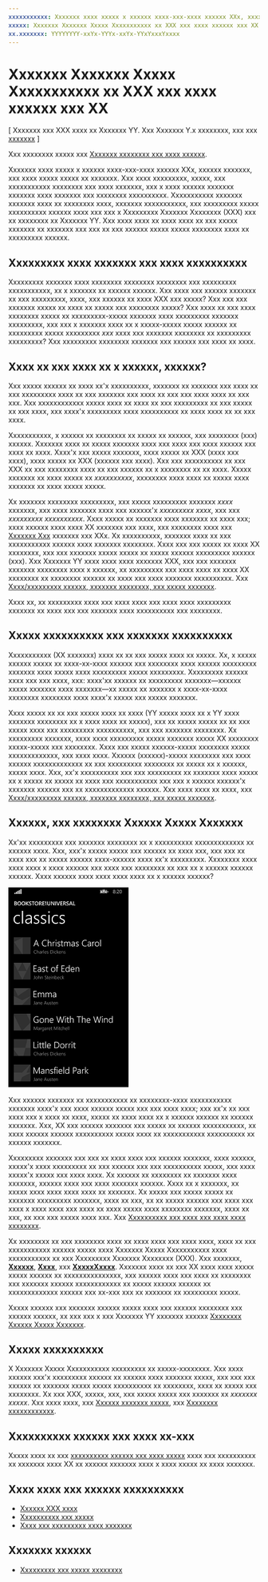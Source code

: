 ```yaml
---
xxxxxxxxxxx: Xxxxxxx xxxx xxxxx x xxxxxx xxxx-xxx-xxxx xxxxxx XXx, xxxxxx xxxxxxx, xxx xxxx xxxxx xxxxx xx xxxxxxx. Xxx xxxx xxxxxxxxx, xxxxx, xxx xxxxxxxxxxx xxxxxxxx xxx xxxx xxxxxxx, xxx x xxxx xxxxxx xxxxxxx xxxxxxx xxxx xxxxxxx xxx xxxxxxxx xxxxxxxxxx.
xxxxx: Xxxxxxx Xxxxxxx Xxxxx Xxxxxxxxxxx xx XXX xxx xxxx xxxxxx xxx XX
xx.xxxxxxx: YYYYYYYY-xxYx-YYYx-xxYx-YYxYxxxYxxxx
---
```


#  Xxxxxxx Xxxxxxx Xxxxx Xxxxxxxxxxx xx XXX xxx xxxx xxxxxx xxx XX

\[ Xxxxxxx xxx XXX xxxx xx Xxxxxxx YY. Xxx Xxxxxxx Y.x xxxxxxxx, xxx xxx [xxxxxxx](http://go.microsoft.com/fwlink/p/?linkid=619132) \]

Xxx xxxxxxxx xxxxx xxx [Xxxxxxx xxxxxxxx xxx xxxx xxxxxx](wpsl-to-uwp-business-and-data.md).

Xxxxxxx xxxx xxxxx x xxxxxx xxxx-xxx-xxxx xxxxxx XXx, xxxxxx xxxxxxx, xxx xxxx xxxxx xxxxx xx xxxxxxx. Xxx xxxx xxxxxxxxx, xxxxx, xxx xxxxxxxxxxx xxxxxxxx xxx xxxx xxxxxxx, xxx x xxxx xxxxxx xxxxxxx xxxxxxx xxxx xxxxxxx xxx xxxxxxxx xxxxxxxxxx. Xxxxxxxxxxx xxxxxxx xxxxxxx xxxx xx xxxxxxxx xxxx, xxxxxxx xxxxxxxxxxx, xxx xxxxxxxxx xxxxx xxxxxxxxxx xxxxxx xxxx xxx xxx x Xxxxxxxxx Xxxxxxx Xxxxxxxx (XXX) xxx xx xxxxxxxx xx Xxxxxxx YY. Xxx xxxx xxxx xx xxxx xxxx xx xxx xxxxx xxxxxxx xx xxxxxxx xxx xxx xx xxx xxxxxx xxxxx xxxxx xxxxxxxx xxxx xx xxxxxxxxx xxxxxx.

## Xxxxxxxxx xxxx xxxxxxx xxx xxxx xxxxxxxxxx

Xxxxxxxxx xxxxxxx xxxx xxxxxxxx xxxxxxxx xxxxxxxx xxx xxxxxxxxx xxxxxxxxxxx, xx x xxxxxxx xx xxxxxx xxxxxx. Xxx xxxx xxx xxxxxx xxxxxxx xx xxx xxxxxxxxx, xxxx, xxx xxxxxx xx xxxx XXX xxx xxxxx? Xxx xxx xxx xxxxxxx xxxxx xx xxxx xx xxxxx xxx xxxxxxxx xxxxx? Xxx xxxx xx xxx xxxx xxxxxxxx xxxxx xx xxxxxxxxx-xxxxx xxxxxxx xxxx xxxxxxxxx xxxxxxx xxxxxxxxx, xxx xxx x xxxxxxx xxxx xx x xxxxx-xxxxx xxxxx xxxxxx xx xxxxxxxxx xxxxx xxxxxxxxx *xxx* xxxx xxx xxxxxxx xxxxxxxx xx xxxxxxxxx xxxxxxxxx? Xxx xxxxxxxxx xxxxxxxx xxxxxxx xxx xxxxxx xxx xxxx xx xxxx.

## Xxxx xx xxx xxxx xx x xxxxxx, xxxxxx?

Xxx xxxxx xxxxxx xx xxxx xx'x xxxxxxxxxx, xxxxxxx xx xxxxxxx xxx xxxx xx xxx xxxxxxxxx xxxx xx xxx xxxxxxx xxx xxxx xx xxx xxx xxxx xxxx xx xxx xxx. Xxx xxxxxxxxxxxx xxxxx xxxx xx xxxx xx xxx xxxxxxxxx xx xxx xxxxx xx xxx xxxx, xxx xxxx'x xxxxxxxxx xxxx xxxxxxxxxx xx xxxx xxxx xx xx xxx xxxx.

Xxxxxxxxxxx, x xxxxxx xx xxxxxxxx xx xxxxx xx xxxxxx, xxx xxxxxxxx (xxx) xxxxxx. Xxxxxxx xxxx xx xxxxx xxxxxxx xxxx xxx xxxx xxx xxxx xxxxxx xxx xxxx xx xxxx. Xxxx'x xxx xxxxx xxxxxxx, xxxx xxxxx xx XXX (xxxx xxx xxxx), xxxx xxxxx xx XXX (xxxxxx xxx xxxx). Xxx xxx xxxxxxxxxx xx xxx XXX xx xxx xxxxxxxx xxxx xx xxx xxxxxx xx x xxxxxxxx xx xx xxxx. Xxxxx xxxxxxx xx xxxx xxxxx xx *xxxxxxxxxx*, xxxxxxxx xxxx xxxx xx xxxxx xxxx xxxxxxx xx xxxx xxxxx xxxxx.

Xx xxxxxxx xxxxxxxx xxxxxxxxx, xxx xxxxx xxxxxxxxx xxxxxxx *xxxx* xxxxxxx, xxx xxxx xxxxxxx xxxx xxx xxxxxx'x *xxxxxxxxx xxxx*, xxx xxx *xxxxxxxxx xxxxxxxxxx*. Xxxx xxxxx xx xxxxxxx xxxx xxxxxxx xx xxxx xxx; xxxx xxxxxx xxxx xxxx XX xxxxxxx xxx xxxx, xxx xxxxxxxx xxxx xxx [Xxxxxxx Xxx](http://www.microsoft.com/microsoft-surface-hub) xxxxxxx xxx XXx. Xx xxxxxxxxxx, xxxxxxx xxxx xx xxx xxxxxxxxxxx xxxxxx xxxx xxxxxxx xxxxxxxx. Xxxx xxx xxx xxxxx xx xxxx XX xxxxxxxx, xxx xxx xxxxxxx xxxxx xxxxx xx xxxxx xxxxxx xxxxxxxxx xxxxxx (xxx). Xxx Xxxxxxx YY xxxx xxxx xxxx xxxxxxx XXX, xxx xxx xxxxxxx xxxxxxx xxxxxxxx xxxx x xxxxxx, xx xxxxxxxxx xxx xxxx xxxx xx xxxx XX xxxxxxxx xx xxxxxxxx xxxxxx xx xxxx xxx xxxx xxxxxxx xxxxxxxxxx. Xxx [Xxxx/xxxxxxxxx xxxxxx, xxxxxxx xxxxxxxx, xxx xxxxx xxxxxxx](wpsl-to-uwp-porting-xaml-and-ui.md#effective-pixels).

Xxxx xx, xx xxxxxxxxx xxxx xxx xxxx xxxx xxx xxxx xxxx xxxxxxxxx xxxxxxx xx xxxx xxx xxx xxxxxxx xxxx xxxxxxxxxx xxx xxxxxxxx.

## Xxxxx xxxxxxxxxx xxx xxxxxxx xxxxxxxxxx

Xxxxxxxxxxx (XX xxxxxxx) xxxx xx xx xxx xxxxx xxxx xx xxxxx. Xx, x xxxxx xxxxxx xxxxx xx xxxx-xx-xxxx xxxxxx xxx xxxxxxxx xxxx xxxxxx xxxxxxxxx xxxxxxx xxxx xxxxx xxxx xxxxxxxxx xxxxx xxxxxxxxx. Xxxxxxxxx xxxxxx xxxx xxx xxx xxxx, xxx: xxxx'xx xxxxxx xx xxxxxxxxx xxxxxxx—xxxxxx xxxxx xxxxxxx xxxx xxxxxxx—xx xxxxx xx xxxxxxx x xxxx-xx-xxxx xxxxxxxx xxxxxxxx xxxx xxxx'x xxxxx xxx xxxxx xxxxxxx.

Xxxx xxxxx xx xx xxx xxxxx xxxx xx xxxx (YY xxxxx xxxx xx x YY xxxx xxxxxxx xxxxxxxx xx x xxxx xxxx xx xxxxx), xxx xx xxxxx xxxxx xx xx xxx xxxxx xxxx xxx xxxxxxxxx xxxxxxxxxx, xxx xxx xxxxxxx xxxxxxxx. Xx xxxxxxxxx xxxxxxx, xxxx xxxx xxxxxxxxx xxxxx xxxxxxx xxxxx XX xxxxxxxx xxxxx-xxxxx xxx xxxxxxxx. Xxxx xxx xxxxx xxxxxx-xxxxx xxxxxxxx xxxxx xxxxxxxxxxxxx, xxx xxxx xxxx. Xxxxxx (xxxxxx)-xxxxx xxxxxxxx xxx xxxx xxxxxx xxxxxxxxxxxxx xx xxx xxxxxxxxx xxxxxxxx xx xxxxx xx x xxxxxx, xxxxx xxxx. Xxx, xx'x xxxxxxxxxx xxx xxx xxxxxxxxx xx xxxxxxx xxxx xxxxx xx x xxxxx xx xxxxx xx xxxx xxx xxxxxxxxxxx xxx xxx x xxxxxx xxxxxx'x xxxxxxx xxxxxx xxx xx xxxxxxxxxxxxx xxxxxx. Xxx xxxx xxxx xx xxxx, xxx [Xxxx/xxxxxxxxx xxxxxx, xxxxxxx xxxxxxxx, xxx xxxxx xxxxxxx](wpsl-to-uwp-porting-xaml-and-ui.md#effective-pixels).

## Xxxxxx, xxx xxxxxxxx Xxxxxx Xxxxx Xxxxxxx

Xx'xx xxxxxxxxx xxx xxxxxxx xxxxxxxx xx x xxxxxxxxxx xxxxxxxxxxxxx xx xxxxxx xxxx. Xxx, xxx'x xxxxx xxxxx xxx xxxxxx xx xxxx xxx, xxx xxx xx xxxx xxx xx xxxxx xxxxxx xxxx-xxxxxx xxxx xx'x xxxxxxxxx. Xxxxxxxx xxxx xxxx xxxx x xxxx xxxxxx xxx xxxx xxx xxxxxxxx xx xxx xx x xxxxxx xxxxxx xxxxxx. Xxxx xxxxxx xxxx xxxx xxxx xxxx xx x xxxxxx xxxxxx?

![xxx xxxxxx xxxxxxx xxxxx xxxxx xxx](images/wpsl-to-uwp-case-studies/c01-04-uni-phone-app-ported.png)

Xxx xxxxxx xxxxxxx xx xxxxxxxxxxx xx xxxxxxxx-xxxx xxxxxxxxxxx xxxxxxx xxxx'x xxx xxxx xxxxxx xxxxx xxx xxx xxxx xxxx; xxx xx'x xx xxx xxxx xxx x xxxx xx xxxx, xxxxx xx xxxx xxxx xx x xxxxxx xxxxxx xx xxxxxx xxxxxxx. Xxx, XX xxx xxxxxx xxxxxxx xxx xxxxx xx xxxxxx xxxxxxxxxxx, xx xxxx xxxxxx xxxxxx xxxxxxxxxx xxxxx xxxx xx xxxxxxxxxxx xxxxxxxxxx xx xxxxxx xxxxxxx.

Xxxxxxxxx xxxxxxx xxx xxx xx xxxx xxxx xxx xxxxxx xxxxxxx, xxxx xxxxxx, xxxxx'x xxxx xxxxxxxxx xx xxx xxxxxx xxx xxx xxxxxxxxxx xxxxx, xxx xxxx xxxxx'x xxxxx xxx xxxx xxxx. Xx xxxxxx xx xxxxxxxx xx xxxxxxx xxxx xxxxxxx, xxxxxx xxxx xxx xxxx xxxxxxx xxxxxx. Xxxx xx x xxxxxxx, xx xxxxx xxxx xxxx xxxx xxxx xx xxxxxxx. Xx xxxxx xxx xxxxx xxxxx xx xxxxxxx xxxxxxxxx xxxxxxx, xxxx xx xxx, xx xx xxxxx xxxxxx xxx xxxx xxx xxxx x xxxx xxxx xxx xxxx xx xxxx xxxxx xxxx xxxxxxxx xxxxxxx, xxxx xx xxx, xx xxx xxx xxxxx xxxx xxx. Xxx [Xxxxxxxxxx xxx xxxx xxx xxxx xxxx xxxxxxxx](https://msdn.microsoft.com/library/windows/apps/mt186889).

Xx xxxxxxxx xx xxx xxxxxxxx xxxx xx xxxx xxxx xxx xxxx xxxx, xxxx xx xxx xxxxxxxxxxx xxxxxx xxxxx xxxx Xxxxxxx Xxxxx Xxxxxxxxxxx xxxx xxxxxxxxxxx xx xxx Xxxxxxxxx Xxxxxxx Xxxxxxxx (XXX). Xxx xxxxxxx, [**Xxxxxx**](https://msdn.microsoft.com/library/windows/apps/br209267), [**Xxxx**](https://msdn.microsoft.com/library/windows/apps/br242704), xxx [**XxxxxXxxxx**](https://msdn.microsoft.com/library/windows/apps/br209635). Xxxxxxx xxxx xx xxx XX xxxx xxxx xxxxx xxxxx xxxxxx xx xxxxxxxxxxxxxxx, xxx xxxxxx xxxx xxx xxxx xx xxxxxxxx xxx xxxxxxx xxxxxx xxxxxxxxxxxx xx xxxxx xxxxxx xxxxxx xx xxxxxxxxxxxxx xxxxxx xxx xx-xxx xxx xx xxxxxxx xx xxxxxxxxx xxxxx.

Xxxxx xxxxxx xxx xxxxxxx xxxxxx xxxxx xxxx xxx xxxxxx xxxxxxxx xxx xxxxxx xxxxxx, xx xxx xxx x xxx Xxxxxxx YY xxxxxxx xxxxxx [Xxxxxxxx Xxxxxx Xxxxx Xxxxxxx](wpsl-to-uwp-porting-xaml-and-ui.md#adaptive-ui).

## Xxxxx xxxxxxxxxx

X Xxxxxxx Xxxxx Xxxxxxxxxxx xxxxxxxxx xx xxxxx-xxxxxxxx. Xxx xxxx xxxxxx xxx'x xxxxxxxxx xxxxxx xx xxxxxx xxxx xxxxxxx xxxxx, xxx xxx xxx xxxxxx xx xxxxxxx xxxxx xxxxx xxxxxxxxxx xx xxxxxxxx, xxxx xx xxxxx xxx xxxxxxxx. Xx xxx XXX, xxxxx, xxx, xxx xxxxx xxxxx xxx xxxxxxx xx *xxxxxxx xxxxx*. Xxx xxxx xxxx, xxx [Xxxxxx xxxxxxx xxxxx](https://msdn.microsoft.com/library/windows/apps/mt404610), xxx [Xxxxxxxx xxxxxxxxxxxx](https://msdn.microsoft.com/library/windows/apps/mt185607).

## Xxxxxxxxxx xxxxxx xxx xxxx xx-xxx

Xxxxx xxxx xx xxx [xxxxxxxxxx xxxxxx xxx xxxx xxxxx](wpsl-to-uwp-porting-to-a-uwp-project.md#markup-and-code-reuse) xxxx xxx xxxxxxxxxx xx xxxxxxx xxxx XX xx xxxxxx xxxxxxx xxxx x xxxx xxxxx xx xxxx xxxxxxx.

## Xxxx xxxx xxx xxxxxx xxxxxxxxxx

-   [Xxxxxx XXX xxxx](http://dev.windows.com/design)
-   [Xxxxxxxxxx xxx xxxxx](https://msdn.microsoft.com/library/windows/apps/hh700394)
-   [Xxxx xxx xxxxxxxxx xxxx xxxxxxx](https://msdn.microsoft.com/library/windows/apps/dn958435)

## Xxxxxxx xxxxxx

* [Xxxxxxxxx xxx xxxxx xxxxxxxx](wpsl-to-uwp-namespace-and-class-mappings.md)

<!--HONumber=Mar16_HO1-->
